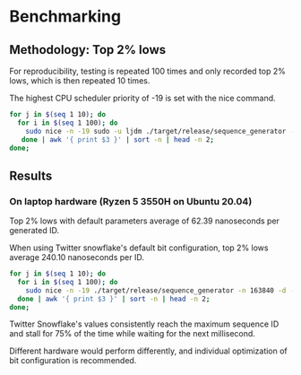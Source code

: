 # Benchmarking

## Methodology: Top 2% lows

For reproducibility, testing is repeated 100 times and only recorded top 2% lows, which is then repeated 10 times.

The highest CPU scheduler priority of -19 is set with the nice command.

```sh
for j in $(seq 1 10); do
  for i in $(seq 1 100); do
    sudo nice -n -19 sudo -u ljdm ./target/release/sequence_generator -n 163840 -d --node-id 128 2>/dev/null | grep nanoseconds;
   done | awk '{ print $3 }' | sort -n | head -n 2;
done;
```

## Results

### On laptop hardware (Ryzen 5 3550H on Ubuntu 20.04)

Top 2% lows with default parameters average of 62.39 nanoseconds per generated ID.

When using Twitter snowflake's default bit configuration, top 2% lows average 240.10 nanoseconds per ID.

```sh
for j in $(seq 1 10); do
  for i in $(seq 1 100); do
    sudo nice -n -19 ./target/release/sequence_generator -n 163840 -d --unused-bits 1 --node-id-bits 10 --sequence-bits 12 --micros-ten-power 3 --custom-epoch '2010-11-04T01:42:54Z' --node-id 128 2>/dev/null | grep nanoseconds;
  done | awk '{ print $3 }' | sort -n | head -n 2;
done;
```

Twitter Snowflake's values consistently reach the maximum sequence ID and stall for 75% of the time while waiting for the next millisecond.

Different hardware would perform differently, and individual optimization of bit configuration is recommended.
